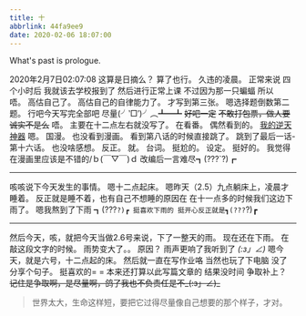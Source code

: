 ```yaml
---
title: 十
abbrlink: 44fa9ee9
date: 2020-02-06 18:07:00
---
```

What's past is prologue.

<!--more-->


2020年2月7日02:07:08
这算是日摘么？
算了也行。
久违的凌晨。
正常来说
四个小时后
我就该去学校报到了
然后进行正常上课
不过因为那一只蝙蝠
所以   
唔。
高估自己了。
高估自己的自律能力了。
才写到第三张。
嗯选择题倒数第二题。
行吧今天写完全部吧
尽量(╯‵□′)╯︵┻━┻
~~好吧一定~~
~~不敢打包票，做人要诚实不是么~~
唔。
主要在十二点左右就没写了。
在看番。
偶然看到的。
[我的逆天神器][1]
嗯。
国漫。
也没看到漫画。
看到第八话的时候直接跳了。
跳到了最后一话-第十六话。
也没啥感想。
反正。
就。
台词。
挺尬的。
设定。
挺好的。
我觉得在漫画里应该是不错的/ｂ(￣▽￣)ｄ
改编后一言难尽┓(???`?)┏


----------
咳咳说下今天发生的事情。
嗯十二点起床。
嗯昨天（2.5）九点躺床上，凌晨才睡着。
反正就是睡不着，也有自己不想睡的原因在
在十一点多的时候我们这边下雨了。
嗯我熬到了下雨
┓(???`?)┏
挺喜欢下雨的
挺开心反正就是┓(???`?)┏


----------


然后今天，咳，就把今天当做2.6号来说，下了一整天的雨。
现在还在下雨。
在敲这段文字的时候。
雨势变大了。。
原因？
雨声更响了我听到了
_(:з」∠)_
嗯今天，就是六号，十二点起的床。
然后就一直在写作业咯
当然也玩了下电脑
没了
分享个句子。
挺喜欢的= =
本来还打算以此写篇文章的
结果没时间
争取补上？
~~记住是争取啊，是尽量啊，鸽了我也不负责任是不_(:з」∠)_~~

> 世界太大，生命这样短，要把它过得尽量像自己想要的那个样子，才对。

[1]: <https://www.bilibili.com/bangumi/media/md78032/?from=search&seid=1161831770419604658#detail>